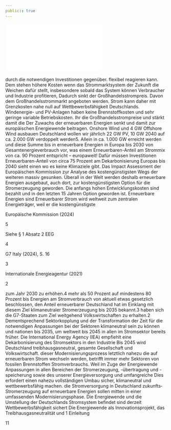 ```yaml
---
public:: true
---
```

![./pages/page13.pdf](../assets/./pages/page13.pdf)




durch die notwendigen Investitionen gegenüber.
flexibel reagieren kann. Dem stehen höhere Kosten
wenn das Strommarktsystem der Zukunft die Weichen dafür stellt, insbesondere sobald das System
können Verbraucher und Industrie profitieren,
Dadurch sinkt der Großhandelsstrompreis. Davon
dem Großhandelsstrommarkt angeboten werden.
Strom kann daher mit Grenzkosten nahe null auf
Wettbewerbsfähigkeit Deutschlands. Windenergie- und PV-Anlagen haben keine Brennstoffkosten und sehr geringe variable Betriebskosten. Ihr
die Großhandelsstrompreise und stärkt damit die
Der Zuwachs der erneuerbaren Energien senkt
und damit zur europäischen Energiewende beitragen.
Onshore Wind und 4 GW Offshore Wind ausbauen
Deutschland wollen wir jährlich 22 GW PV, 10 GW
2040 auf ca. 2.000 GW verdoppelt werden5. Allein in
ca. 1.000 GW erreicht werden und diese Summe bis
in erneuerbare Energien in Europa bis 2030 von
Gesamtenergieverbrauch vor, was einem Erneuerbaren-Anteil am Strommix von ca. 90 Prozent entspricht – europaweit! Dafür müssen Investitionen
Erneuerbaren-Anteil von circa 75 Prozent am
Dekarbonisierung Europas bis 2040 sieht einen
wo es keine Klimaziele gibt. Das Impact Assessment der Europäischen Kommission zur Analyse des kostengünstigsten Wegs der weiteren
massiv gesunken. Überall in der Welt werden deshalb erneuerbare Energien ausgebaut, auch dort,
zur kostengünstigsten Option für die Stromerzeugung geworden. Die anfangs hohen Entwicklungskosten sind bezahlt und in den letzten 15 Jahren
Option geworden ist. Erneuerbare Energien sind
Erneuerbarer Strom wird weltweit zum zentralen Energieträger, weil er die kostengünstigste

Europäische Kommission (2024)

5

Siehe § 1 Absatz 2 EEG

4

G7 Italy (2024), S. 16

3

Internationale Energieagentur (2021)

2

zum Jahr 2030 zu erhöhen.4
mehr als 50 Prozent auf mindestens 80 Prozent bis
Energien am Stromverbrauch von aktuell etwas
gesetzlich beschlossen, den Anteil erneuerbarer
Deutschland hat im Einklang mit diesem Ziel
klimaneutraler Stromerzeugung bis 2035 bekannt.3
haben sich die G7-Staaten zum Ziel weitgehend
Volkswirtschaften zu erhalten.2 Dementsprechend
Sektorkopplung und der Transformation der
Zeit für die notwendigen Anpassungen bei der
Sektoren klimaneutral sein zu können und
nationen bis 2035, um weltweit bis 2045 in allen
im Stromsektor bereits früher. Die International Energy Agency (IEA) empfiehlt eine Dekarbonisierung des Stromsektors in den Industrie­
Bis 2045 wird Deutschland treibhausgasneutral,
gesamte Gesellschaft und Volkswirtschaft.
dieser Modernisierungsprozess letztlich nahezu die
auf erneuerbaren Strom wechseln werden, betrifft
immer mehr Sektoren von fossilen Brennstoffen
Stromverbrauchs. Weil im Zuge der Energiewende
Anpassungen in allen Bereichen der Stromerzeugung, -übertragung und -speicherung sowie des
unserer Energieversorgung und umfangreiche
Dies erfordert einen nahezu vollständigen Umbau
sicher, klimaneutral und wettbewerbsfähig machen.
die Stromversorgung in Deutschland zukunfts­
Stromerzeugung auf erneuerbare Energien sollen
mitten in einer umfassenden Modernisierungsphase. Die Energiewende und die Umstellung der
Deutschlands Stromsystem befindet sind derzeit
Wettbewerbsfähigkeit sichert
Die Energiewende als Innovationsprojekt, das Treibhausgasneutralität und
1 Einleitung

11
